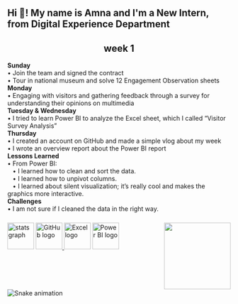 <h2 align="left">Hi 👋! My name is Amna and I'm a New Intern, from Digital Experience Department</h2>

<h2 align="center">week 1</h2>

<p>
  <strong>Sunday</strong><br>
  • Join the team and signed the contract<br>
  • Tour in national museum and solve 12 Engagement Observation sheets<br>
  <strong>Monday</strong><br>
  • Engaging with visitors and gathering feedback through a survey for understanding their opinions on multimedia<br>
  <strong>Tuesday & Wednesday</strong><br>
  • I tried to learn Power BI to analyze the Excel sheet, which I called “Visitor Survey Analysis”<br>
  <strong>Thursday</strong><br>
  • I created an account on GitHub and made a simple vlog about my week<br>
  • I wrote an overview report about the Power BI report<br>
  <strong>Lessons Learned</strong><br>
  • From Power BI:<br>
  &nbsp;&nbsp;&nbsp;• I learned how to clean and sort the data.<br>
  &nbsp;&nbsp;&nbsp;• I learned how to unpivot columns.<br>
  &nbsp;&nbsp;&nbsp;• I learned about silent visualization; it’s really cool and makes the graphics more interactive.<br>
  <strong>Challenges</strong><br>
  • I am not sure if I cleaned the data in the right way.
</p>


###

<img align="right" height="150" src="https://i.imgflip.com/65efzo.gif"  />

###

<div align="left">
   <img src="https://www.qna.org.qa/en/News-Area/News/2024-08/07/qnacdn.azureedge.net/-/media/Project/QNA/QNAImages/2024-08/01/qna_mtahef_1_8_2024.jpg?h=630&la=en&w=840&modified=20240801180243" height="60" alt="stats graph"  />
  <!-- GitHub Icon -->
  <a href="https://github.com/your-username" target="_blank">
    <img src="https://cdn-icons-png.flaticon.com/512/25/25231.png" height="60" alt="GitHub logo" />
  </a>
  <img src="https://img.icons8.com/color/48/000000/microsoft-excel-2019.png" height="60" alt="Excel logo" />
  <img src="https://img.icons8.com/color/48/000000/power-bi.png" height="60" alt="Power BI logo" />
</div>


###

<br clear="both">

<img src="https://raw.githubusercontent.com/maurodesouza/maurodesouza/output/snake.svg" alt="Snake animation" />

###
